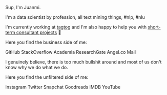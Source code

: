 Sup, I'm Juanmi.

I'm a data scientist by profession, all text mining things, #nlp, #nlu

I'm currently working at [tagtog](https://www.tagtog.net) and I'm also happy to help you with [short-term consultant projects](mailto:consult@juanmi.rocks) 📧

Here you find the business side of me:

GitHub
StackOverflow
Academia
ResearchGate
Angel.co
Mail


I genuinely believe, there is too much bullshit around and most of us don't know why we do what we do.


Here you find the unfiltered side of me:

Instagram
Twitter
Snapchat
Goodreads
IMDB
YouTube

